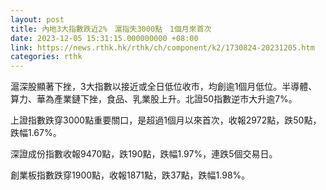 ```yaml
---
layout: post
title: 內地3大指數跌近2%　滬指失3000點　1個月來首次
date: 2023-12-05 15:31:15.000000000 +08:00
link: https://news.rthk.hk/rthk/ch/component/k2/1730824-20231205.htm
categories: rthk
---
```


滬深股顯著下挫，3大指數以接近或全日低位收市，均創逾1個月低位。半導體、算力、華為產業鏈下挫，食品、乳業股上升。北證50指數逆市大升逾7%。

上證指數跌穿3000點重要關口，是超過1個月以來首次，收報2972點，跌50點，跌幅1.67%。

深證成份指數收報9470點，跌190點，跌幅1.97%，連跌5個交易日。

創業板指數跌穿1900點，收報1871點，跌37點，跌幅1.98%。

